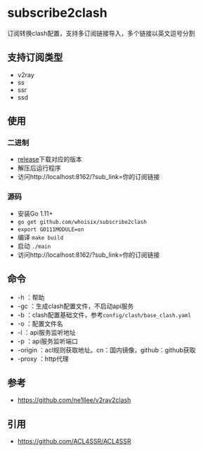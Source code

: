 # subscribe2clash

订阅转换clash配置，支持多订阅链接导入，多个链接以英文逗号分割

## 支持订阅类型

- v2ray
- ss
- ssr
- ssd

## 使用

### 二进制

- [release](https://github.com/whoisix/subscribe2clash/releases)下载对应的版本
- 解压后运行程序
- 访问http://localhost:8162/?sub_link=你的订阅链接

### 源码

- 安装Go 1.11+
- `go get github.com/whoisix/subscribe2clash`
- `export GO111MODULE=on`
- 编译 `make build`
- 启动 `./main`
- 访问http://localhost:8162/?sub_link=你的订阅链接

## 命令

- -h ：帮助
- -gc ：生成clash配置文件，不启动api服务
- -b ：clash配置基础文件，参考`config/clash/base_clash.yaml`
- -o ：配置文件名
- -l ：api服务监听地址
- -p ：api服务监听端口
- -origin ：acl规则获取地址。cn：国内镜像，github：github获取
- -proxy ：http代理

## 参考

- https://github.com/ne1llee/v2ray2clash

## 引用

- https://github.com/ACL4SSR/ACL4SSR

